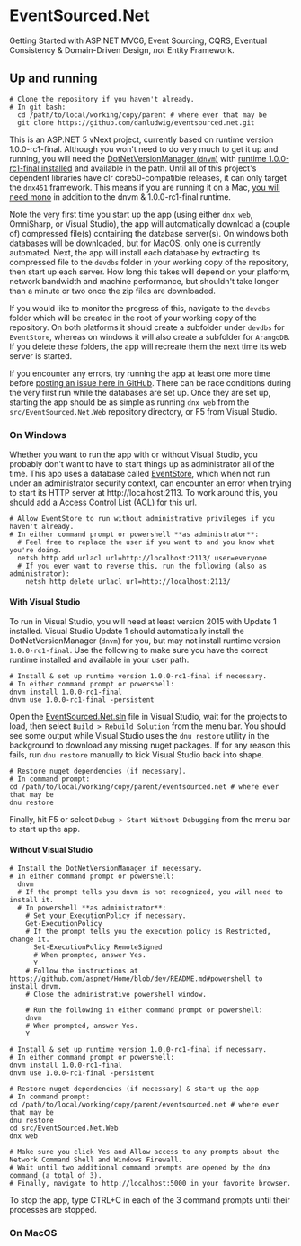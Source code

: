 # EventSourced.Net
Getting Started with ASP.NET MVC6, Event Sourcing, CQRS, Eventual Consistency & Domain-Driven Design, *not* Entity Framework.

## Up and running

```
# Clone the repository if you haven't already.
# In git bash:
  cd /path/to/local/working/copy/parent # where ever that may be
  git clone https://github.com/danludwig/eventsourced.net.git
```

This is an ASP.NET 5 vNext project, currently based on runtime version 1.0.0-rc1-final. Although you won't need to do very much to get it up and running, you will need the [DotNetVersionManager (`dnvm`)](https://github.com/aspnet/Home/blob/dev/README.md#what-you-need) with [runtime 1.0.0-rc1-final installed](https://github.com/aspnet/Home/wiki/Version-Manager#using-the-version-manager) and available in the path. Until all of this project's dependent libraries have clr core50-compatible releases, it can only target the `dnx451` framework. This means if you are running it on a Mac, [you will need mono](http://www.mono-project.com/download/) in addition to the dnvm & 1.0.0-rc1-final runtime.

Note the very first time you start up the app (using either `dnx web`, OmniSharp, or Visual Studio), the app will automatically download a (couple of) compressed file(s) containing the database server(s). On windows both databases will be downloaded, but for MacOS, only one is currently automated. Next, the app will install each database by extracting its compressed file to the `devdbs` folder in your working copy of the repository, then start up each server. How long this takes will depend on your platform, network bandwidth and machine performance, but shouldn't take longer than a minute or two once the zip files are downloaded.

If you would like to monitor the progress of this, navigate to the `devdbs` folder which will be created in the root of your working copy of the repository. On both platforms it should create a subfolder under `devdbs` for `EventStore`, whereas on windows it will also create a subfolder for `ArangoDB`. If you delete these folders, the app will recreate them the next time its web server is started.

If you encounter any errors, try running the app at least one more time before [posting an issue here in GitHub](https://github.com/danludwig/eventsourced.net/issues). There can be race conditions during the very first run while the databases are set up. Once they are set up, starting the app should be as simple as running `dnx web` from the `src/EventSourced.Net.Web` repository directory, or F5 from Visual Studio.

### On Windows

Whether you want to run the app with or without Visual Studio, you probably don't want to have to start things up as administrator all of the time. This app uses a database called [EventStore](https://geteventstore.com/), which when not run under an administrator security context, can encounter an error when trying to start its HTTP server at http://localhost:2113. To work around this, you should add a Access Control List (ACL) for this url.

```
# Allow EventStore to run without administrative privileges if you haven't already.
# In either command prompt or powershell **as administrator**:
  # Feel free to replace the user if you want to and you know what you're doing.
  netsh http add urlacl url=http://localhost:2113/ user=everyone
  # If you ever want to reverse this, run the following (also as administrator):
    netsh http delete urlacl url=http://localhost:2113/
```

#### With Visual Studio

To run in Visual Studio, you will need at least version 2015 with Update 1 installed. Visual Studio Update 1 should automatically install the DotNetVersionManager (`dnvm`) for you, but may not install runtime version `1.0.0-rc1-final`. Use the following to make sure you have the correct runtime installed and available in your user path.

```
# Install & set up runtime version 1.0.0-rc1-final if necessary.
# In either command prompt or powershell:
dnvm install 1.0.0-rc1-final
dnvm use 1.0.0-rc1-final -persistent
```

Open the [EventSourced.Net.sln](https://github.com/danludwig/eventsourced.net/blob/master/EventSourced.Net.sln) file in Visual Studio, wait for the projects to load, then select `Build > Rebuild Solution` from the menu bar. You should see some output while Visual Studio uses the `dnu restore` utility in the background to download any missing nuget packages. If for any reason this fails, run `dnu restore` manually to kick Visual Studio back into shape.

```
# Restore nuget dependencies (if necessary).
# In command prompt:
cd /path/to/local/working/copy/parent/eventsourced.net # where ever that may be
dnu restore
```

Finally, hit F5 or select `Debug > Start Without Debugging` from the menu bar to start up the app.

#### Without Visual Studio

```
# Install the DotNetVersionManager if necessary.
# In either command prompt or powershell:
  dnvm
  # If the prompt tells you dnvm is not recognized, you will need to install it.
  # In powershell **as administrator**:
    # Set your ExecutionPolicy if necessary.
    Get-ExecutionPolicy
    # If the prompt tells you the execution policy is Restricted, change it.
      Set-ExecutionPolicy RemoteSigned
      # When prompted, answer Yes.
      Y
    # Follow the instructions at https://github.com/aspnet/Home/blob/dev/README.md#powershell to install dnvm.
    # Close the administrative powershell window.

    # Run the following in either command prompt or powershell:
    dnvm
    # When prompted, answer Yes.
    Y

# Install & set up runtime version 1.0.0-rc1-final if necessary.
# In either command prompt or powershell:
dnvm install 1.0.0-rc1-final
dnvm use 1.0.0-rc1-final -persistent

# Restore nuget dependencies (if necessary) & start up the app
# In command prompt:
cd /path/to/local/working/copy/parent/eventsourced.net # where ever that may be
dnu restore
cd src/EventSourced.Net.Web
dnx web

# Make sure you click Yes and Allow access to any prompts about the Network Command Shell and Windows Firewall.
# Wait until two additional command prompts are opened by the dnx command (a total of 3).
# Finally, navigate to http://localhost:5000 in your favorite browser.
```



To stop the app, type CTRL+C in each of the 3 command prompts until their processes are stopped.

### On MacOS
